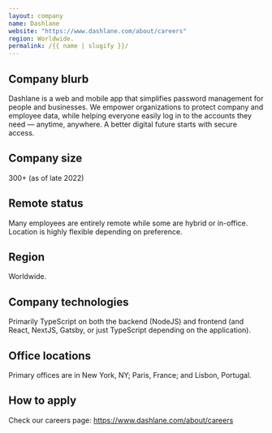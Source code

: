 ```yaml
---
layout: company
name: Dashlane
website: "https://www.dashlane.com/about/careers"
region: Worldwide.
permalink: /{{ name | slugify }}/
---
```


## Company blurb

Dashlane is a web and mobile app that simplifies password management for people and businesses. We empower organizations to protect company and employee data, while helping everyone easily log in to the accounts they need — anytime, anywhere. A better digital future starts with secure access.

## Company size

300+ (as of late 2022)

## Remote status

Many employees are entirely remote while some are hybrid or in-office. Location is highly flexible depending on preference.

## Region

Worldwide.

## Company technologies

Primarily TypeScript on both the backend (NodeJS) and frontend (and React, NextJS, Gatsby, or just TypeScript depending on the application).

## Office locations

Primary offices are in New York, NY; Paris, France; and Lisbon, Portugal.

## How to apply

Check our careers page: https://www.dashlane.com/about/careers